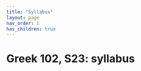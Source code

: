 ```yaml
---
title: "Syllabus"
layout: page
nav_order: 1
has_children: true
---
```



# Greek 102, S23: syllabus
